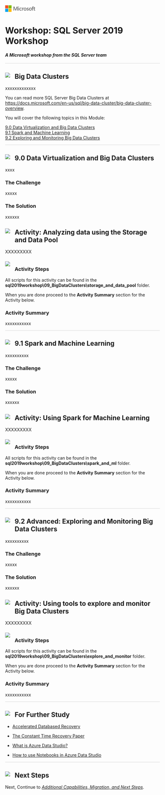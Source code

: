![](../graphics/microsoftlogo.png)

# Workshop: SQL Server 2019 Workshop

#### <i>A Microsoft workshop from the SQL Server team</i>

<p style="border-bottom: 1px solid lightgrey;"></p>

<h2><img style="float: left; margin: 0px 15px 15px 0px;" src="https://github.com/microsoft/sqlworkshops/blob/master/graphics/textbubble.png?raw=true"><b>     Big Data Clusters</b></h2>

xxxxxxxxxxxxx

You can read more SQL Server Big Data Clusters at https://docs.microsoft.com/en-us/sql/big-data-cluster/big-data-cluster-overview.

You will cover the following topics in this Module:

<dl>

  <dt><a href="9-0">9.0 Data Virtualization and Big Data Clusters</a></dt>
  <dt><a href="#9-1">9.1 Spark and Machine Learning</a></dt>
  <dt><a href="#9-2">9.2 Exploring and Monitoring Big Data Clusters</a></dt>
    
</dl>

<p style="border-bottom: 1px solid lightgrey;"></p>

<h2><img style="float: left; margin: 0px 15px 15px 0px;" src="https://github.com/microsoft/sqlworkshops/blob/master/graphics/pencil2.png?raw=true"><b><a name="9-0">     9.0 Data Virtualization and Big Data Clusters</a></b></h2>

xxxx

<h3><b><a name="challenge">The Challenge</a></b></h3>

xxxxx

<h3><b><a name="solution">The Solution</a></b></h3>

xxxxxx

<h2><img style="float: left; margin: 0px 15px 15px 0px;" src="https://github.com/microsoft/sqlworkshops/blob/master/graphics/point1.png?raw=true"><b><a name="activity9.0">     Activity: Analyzing data using the Storage and Data Pool</a></b></h2>

XXXXXXXXX

<h3><img style="margin: 0px 15px 15px 0px;" src="https://github.com/microsoft/sqlworkshops/blob/master/graphics/checkmark.png?raw=true"><b><a name="actvitysteps9.0">Activity Steps</a></b></h3>

All scripts for this activity can be found in the **sql2019workshop\09_BigDataClusters\storage_and_data_pool** folder.

When you are done proceed to the **Activity Summary** section for the Activity below.

<h3><b><a name="activitysummary">Activity Summary</a></b></h3>

xxxxxxxxxxx

<p style="border-bottom: 1px solid lightgrey;"></p>

<h2><img style="float: left; margin: 0px 15px 15px 0px;" src="https://github.com/microsoft/sqlworkshops/blob/master/graphics/pencil2.png?raw=true"><b><a name="9-1">     9.1 Spark and Machine Learning</a></b></h2>

xxxxxxxxxx

<h3><b><a name="challenge">The Challenge</a></b></h3>

xxxxx

<h3><b><a name="solution">The Solution</a></b></h3>

xxxxxx

<h2><img style="float: left; margin: 0px 15px 15px 0px;" src="https://github.com/microsoft/sqlworkshops/blob/master/graphics/point1.png?raw=true"><b><a name="activity9.1">     Activity: Using Spark for Machine Learning</a></b></h2>

XXXXXXXXX

<h3><img style="margin: 0px 15px 15px 0px;" src="https://github.com/microsoft/sqlworkshops/blob/master/graphics/checkmark.png?raw=true"><b><a name="actvitysteps9.1">Activity Steps</a></b></h3>

All scripts for this activity can be found in the **sql2019workshop\09_BigDataClusters\spark_and_ml** folder.

When you are done proceed to the **Activity Summary** section for the Activity below.

<h3><b><a name="activitysummary">Activity Summary</a></b></h3>

xxxxxxxxxxx

<p style="border-bottom: 1px solid lightgrey;"></p>

<h2><img style="float: left; margin: 0px 15px 15px 0px;" src="https://github.com/microsoft/sqlworkshops/blob/master/graphics/pencil2.png?raw=true"><b><a name="9-2">     9.2 Advanced: Exploring and Monitoring Big Data Clusters</a></b></h2>

xxxxxxxxxx

<h3><b><a name="challenge">The Challenge</a></b></h3>

xxxxx

<h3><b><a name="solution">The Solution</a></b></h3>

xxxxxx

<h2><img style="float: left; margin: 0px 15px 15px 0px;" src="https://github.com/microsoft/sqlworkshops/blob/master/graphics/point1.png?raw=true"><b><a name="activity9.2">     Activity: Using tools to explore and monitor Big Data Clusters</a></b></h2>

XXXXXXXXX

<h3><img style="margin: 0px 15px 15px 0px;" src="https://github.com/microsoft/sqlworkshops/blob/master/graphics/checkmark.png?raw=true"><b><a name="actvitysteps9.2">Activity Steps</a></b></h3>

All scripts for this activity can be found in the **sql2019workshop\09_BigDataClusters\explore_and_monitor** folder.

When you are done proceed to the **Activity Summary** section for the Activity below.

<h3><b><a name="activitysummary">Activity Summary</a></b></h3>

xxxxxxxxxxx

<p style="border-bottom: 1px solid lightgrey;"></p>

<h2><img style="float: left; margin: 0px 15px 15px 0px;" src="https://github.com/microsoft/sqlworkshops/blob/master/graphics/owl.png?raw=true"><b>     For Further Study</b></h2>

- [Accelerated Databased Recovery](https://docs.microsoft.com/en-us/azure/sql-database/sql-database-accelerated-database-recovery)

- [The Constant Time Recovery Paper](https://www.microsoft.com/en-us/research/publication/constant-time-recovery-in-azure-sql-database )

- [What is Azure Data Studio?](https://docs.microsoft.com/en-us/sql/azure-data-studio/what-is)

- [How to use Notebooks in Azure Data Studio](https://docs.microsoft.com/en-us/sql/azure-data-studio/sql-notebooks)

<p style="border-bottom: 1px solid lightgrey;"></p>

<h2><img style="float: left; margin: 0px 15px 15px 0px;" src="https://github.com/microsoft/sqlworkshops/blob/master/graphics/geopin.png?raw=true"><b>     Next Steps</b></h2>

Next, Continue to <a href="10_Additional_Migration.md" target="_blank"><i>Additional Capabilities, Migration, and Next Steps</i></a>.
